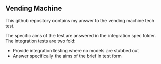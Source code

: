 ## Vending Machine

This github repository contains my answer to the vending machine tech test.

The specific aims of the test are answered in the integration spec folder. The
integration tests are two fold:

* Provide integration testing where no models are stubbed out
* Answer specifically the aims of the brief in test form
